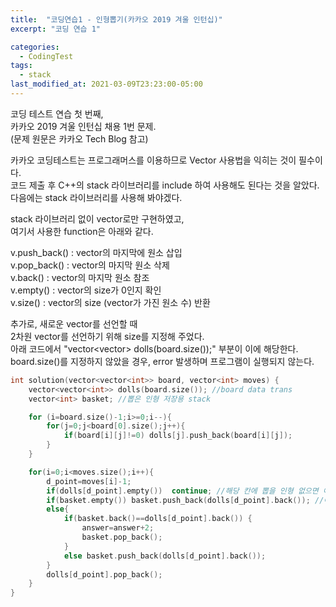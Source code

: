 ```yaml
---
title:  "코딩연습1 - 인형뽑기(카카오 2019 겨울 인턴십)"
excerpt: "코딩 연습 1"

categories:
  - CodingTest
tags:
  - stack
last_modified_at: 2021-03-09T23:23:00-05:00
---
```


코딩 테스트 연습 첫 번째,  
카카오 2019 겨울 인턴십 채용 1번 문제.  
(문제 원문은 카카오 Tech Blog 참고)  
  
카카오 코딩테스트는 프로그래머스를 이용하므로 Vector 사용법을 익히는 것이 필수이다.  
코드 제출 후 C++의 stack 라이브러리를 include 하여 사용해도 된다는 것을 알았다.  
다음에는 stack 라이브러리를 사용해 봐야겠다.   
  
stack 라이브러리 없이 vector로만 구현하였고,  
여기서 사용한 function은 아래와 같다.  
  
v.push_back() : vector의 마지막에 원소 삽입  
v.pop_back() : vector의 마지막 원소 삭제  
v.back() : vector의 마지막 원소 참조  
v.empty() : vector의 size가 0인지 확인  
v.size() : vector의 size (vector가 가진 원소 수) 반환  
  
추가로, 새로운 vector를 선언할 때  
2차원 vector를 선언하기 위해 size를 지정해 주었다.  
아래 코드에서 "vector<vector<int>> dolls(board.size());" 부분이 이에 해당한다.  
board.size()를 지정하지 않았을 경우, error 발생하며 프로그램이 실행되지 않는다.  
  
  
```c++
int solution(vector<vector<int>> board, vector<int> moves) {
    vector<vector<int>> dolls(board.size()); //board data trans
    vector<int> basket; //뽑은 인형 저장용 stack

    for (i=board.size()-1;i>=0;i--){
        for(j=0;j<board[0].size();j++){
            if(board[i][j]!=0) dolls[j].push_back(board[i][j]);
        }
    }

    for(i=0;i<moves.size();i++){
        d_point=moves[i]-1;
        if(dolls[d_point].empty())  continue; //해당 칸에 뽑을 인형 없으면 아무 동작도 수행하지 않음
        if(basket.empty()) basket.push_back(dolls[d_point].back()); //아직 뽑은 인형 없으면 무조건 push
        else{
            if(basket.back()==dolls[d_point].back()) {
                answer=answer+2;
                basket.pop_back();
            }
            else basket.push_back(dolls[d_point].back());
        }
        dolls[d_point].pop_back();
    }
}
```